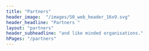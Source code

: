 ```yaml
--- 
title: "Partners" 
header_image:  "/images/S0_web_header_16x9.svg"
header_headline: "Partners " 
layout: "partners"
header_subheadline: "and like minded organisations."
hPages: "/partners"
---  
```

 